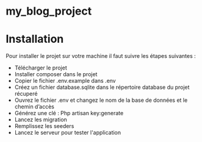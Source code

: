 # my_blog_project
# Installation
Pour installer le projet sur votre machine il faut suivre les étapes suivantes :
* Télécharger le projet
* Installer composer dans le projet
* Copier le fichier .env.example dans .env
* Créez un fichier database.sqlite dans le répertoire database du projet récuperé
* Ouvrez le fichier .env et changez le nom de la base de données et le chemin
d’accès
* Générez une clé :
Php artisan key:generate
* Lancez les migration
* Remplissez les seeders
* Lancez le serveur pour tester l'application


